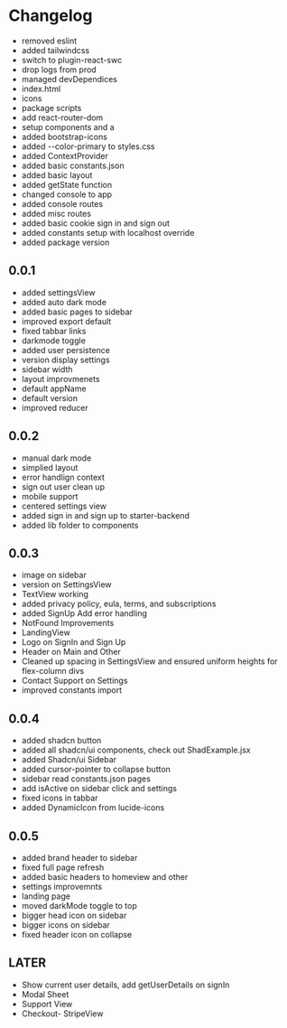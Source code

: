 # Changelog

* removed eslint
* added tailwindcss
* switch to plugin-react-swc
* drop logs from prod
* managed devDependices 
* index.html 
* icons
* package scripts
* add react-router-dom
* setup components and a
* added bootstrap-icons
* added --color-primary to styles.css
* added ContextProvider
* added basic constants.json
* added basic layout
* added getState function
* changed console to app
* added console routes
* added misc routes
* added basic cookie sign in and sign out
* added constants setup with localhost override
* added package version
## 0.0.1

* added settingsView
* added auto dark mode
* added basic pages to sidebar
* improved export default
* fixed tabbar links
* darkmode toggle
* added user persistence
* version display settings
* sidebar width
* layout improvmenets
* default appName
* default version
* improved reducer
## 0.0.2

* manual dark mode
* simplied layout
* error handlign context
* sign out user clean up
* mobile support
* centered settings view
* added sign in and sign up to starter-backend
* added lib folder to components
 
## 0.0.3
* image on sidebar
* version on SettingsView
* TextView working
* added privacy policy, eula, terms, and subscriptions 
* added SignUp Add error handling
* NotFound Improvements
* LandingView
* Logo on SignIn and Sign Up
* Header on Main and Other
* Cleaned up spacing in SettingsView and ensured uniform heights for flex-column divs
* Contact Support on Settings
* improved constants import

## 0.0.4
* added shadcn button
* added all shadcn/ui components, check out ShadExample.jsx
* added Shadcn/ui Sidebar
* added cursor-pointer to collapse button
* sidebar read constants.json pages
* add isActive on sidebar click and settings
* fixed icons in tabbar
* added DynamicIcon from lucide-icons

## 0.0.5
* added brand header to sidebar
* fixed full page refresh
* added basic headers to homeview and other
* settings improvemnts
* landing page
* moved darkMode toggle to top
* bigger head icon on sidebar
* bigger icons on sidebar
* fixed header icon on collapse


## LATER
- Show current user details, add getUserDetails on signIn
- Modal Sheet
- Support View
- Checkout- StripeView






